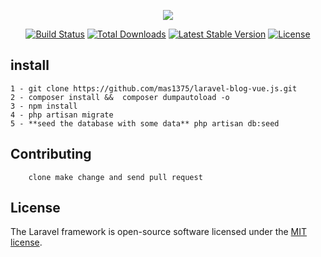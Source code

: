 <p align="center"><img src="https://laravel.com/assets/img/components/logo-laravel.svg"></p>

<p align="center">
<a href="https://travis-ci.org/laravel/framework"><img src="https://travis-ci.org/laravel/framework.svg" alt="Build Status"></a>
<a href="https://packagist.org/packages/laravel/framework"><img src="https://poser.pugx.org/laravel/framework/d/total.svg" alt="Total Downloads"></a>
<a href="https://packagist.org/packages/laravel/framework"><img src="https://poser.pugx.org/laravel/framework/v/stable.svg" alt="Latest Stable Version"></a>
<a href="https://packagist.org/packages/laravel/framework"><img src="https://poser.pugx.org/laravel/framework/license.svg" alt="License"></a>
</p>


## install
```
1 - git clone https://github.com/mas1375/laravel-blog-vue.js.git
2 - composer install &&  composer dumpautoload -o
3 - npm install
4 - php artisan migrate
5 - **seed the database with some data** php artisan db:seed

```

## Contributing

```
    clone make change and send pull request
```


## License

The Laravel framework is open-source software licensed under the [MIT license](https://opensource.org/licenses/MIT).
